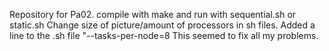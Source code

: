 Repository for Pa02.
compile with make and run with sequential.sh or static.sh
Change size of picture/amount of processors in sh files.
Added a line to the .sh file "--tasks-per-node=8
This seemed to fix all my problems.

